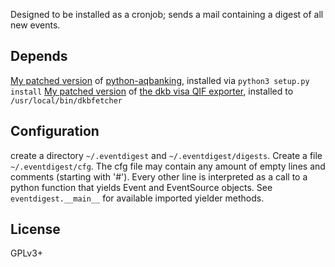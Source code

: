 Designed to be installed as a cronjob; sends a mail containing a digest of all new events.

Depends
-------

[My patched version](https://github.com/mic-e/python-aqbanking) of [python-aqbanking](https://github.com/emdete/python-aqbanking), installed via `python3 setup.py install`
[My patched version](https://github.com/mic-e/dkb-visa/) of [the dkb visa QIF exporter](https://github.com/hoffie/dkb-visa), installed to `/usr/local/bin/dkbfetcher`

Configuration
-------------

create a directory `~/.eventdigest` and `~/.eventdigest/digests`. Create a file `~/.eventdigest/cfg`.
The cfg file may contain any amount of empty lines and comments (starting with '#').
Every other line is interpreted as a call to a python function that yields Event and EventSource objects.
See `eventdigest.__main__` for available imported yielder methods.


License
-------

GPLv3+
